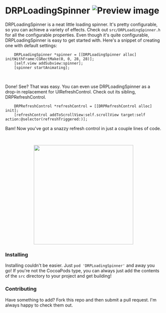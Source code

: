 # DRPLoadingSpinner ![Preview image](http://imgur.com/cUbeItF.gif)

DRPLoadingSpinner is a neat little loading spinner. It's pretty
configurable, so you can achieve a variety of effects. Check out
`src/DRPLoadingSpinner.h` for all the configurable properties.
Even though it's quite configurable, DRPLoadingSpinner is easy
to get started with. Here's a snippet of creating one with default
settings:

```objc
    DRPLoadingSpinner *spinner = [[DRPLoadingSpinner alloc] initWithFrame:CGRectMake(0, 0, 28, 28)];
	[self.view addSubview:spinner];
	[spinner startAnimating];
```

<br/>

Done! See? That was easy. You can even use DRPLoadingSpinner as a drop-in replacement for UIRefreshControl. Check out its sibling, DRPRefreshControl.

```objc
    DRPRefreshControl *refreshControl = [[DRPRefreshControl alloc] init];
    [refreshControl addToScrollView:self.scrollView target:self action:@selector(refreshTriggered:)];
```
Bam! Now you've got a snazzy refresh control in just a couple lines of code.

<br/>

<p align="center">
  <img src="http://imgur.com/WQcgqdf.gif" width="320" />
</p>

### Installing
Installing couldn't be easier. Just `pod 'DRPLoadingSpinner'` and away you go! If you're not the CocoaPods type, you can always just add the contents of the `src` directory to your project and get building!

### Contributing
Have something to add? Fork this repo and then submit a pull request. I'm always happy to check them out.
